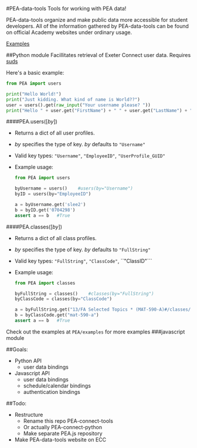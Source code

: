 #PEA-data-tools
Tools for working with PEA data!

PEA-data-tools organize and make public data more accessible for student developers. All of the information gathered by PEA-data-tools can be found on official Academy websites under ordinary usage.

[Examples](PEA/examples/README.md)

##Python module
Facillitates retrieval of Exeter Connect user data. 
Requires [suds](https://fedorahosted.org/suds/)

Here's a basic example:
```python
from PEA import users

print("Hello World!")
print("Just kidding. What kind of name is World??")
user = users().get(raw_input("Your username please? "))
print("Hello " + user.get("FirstName") + " " + user.get("LastName") + "!")
```

####PEA.users([<i>by</i>])

 - Returns a dict of all user profiles.

 - *by* specifies the type of key. *by* defaults to ```"Username"```

 - Valid key types: ```"Username"```, ```"EmployeeID"```, ```"UserProfile_GUID"```
 - Example usage:
	```python
	from PEA import users

	byUsername = users()	#users(by="Username")
	byID = users(by="EmployeeID")

	a = byUsername.get('slee2')
	b = byID.get('0704298')
	assert a == b	#True
	```

####PEA.classes([<i>by</i>])
 - Returns a dict of all class profiles.

 - *by* specifies the type of key. *by* defaults to ```"FullString"```

 - Valid key types: ```"FullString"```, ```"ClassCode"```, ``"ClassID"```
 - Example usage:
	```python
	from PEA import classes

	byFullString = classes()	#classes(by="FullString")
	byClassCode = classes(by="ClassCode")
	
	a = byFullString.get("13/FA Selected Topics * (MAT-590-A)#/classes/mat-590-a-cs81877")
	b = byClassCode.get("mat-590-a")
	assert a == b	#True
	```




Check out the examples at `PEA/examples` for more examples
###javascript module


##Goals:
 - Python API
	 - user data bindings
 - Javascript API
	 - user data bindings
	 - schedule/calendar bindings
	 - authentication bindings

##Todo:
 - Restructure
	 - Rename this repo PEA-connect-tools
	 - Or actually PEA-connect-python
	 - Make separate PEA.js repository
 - Make PEA-data-tools website on ECC
